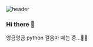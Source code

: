 ![header](https://capsule-render.vercel.app/api?type=waving&reversal=true&color=auto&height=250&section=header&text=Shon&fontSize=80&animation=fadeIn&desc=who%20always%20cut%20the%20mustard)

### Hi there 👋

엉금엉금 python 걸음마 떼는 중...🐢🐢 


<!--
**shon4bw/shon4bw** is a ✨ _special_ ✨ repository because its `README.md` (this file) appears on your GitHub profile.

Here are some ideas to get you started:

- 🔭 I’m currently working on ...
- 🌱 I’m currently learning ...
- 👯 I’m looking to collaborate on ...
- 🤔 I’m looking for help with ...
- 💬 Ask me about ...
- 📫 How to reach me: ...
- 😄 Pronouns: ...
- ⚡ Fun fact: ...
-->
